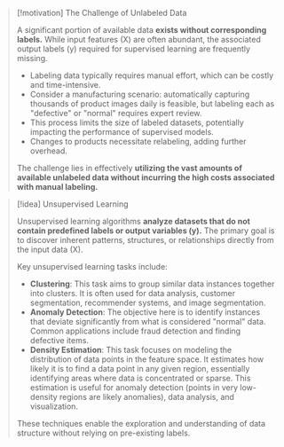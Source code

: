 > [!motivation] The Challenge of Unlabeled Data
> 
> A significant portion of available data **exists without corresponding labels.** While input features (X) are often abundant, the associated output labels (y) required for supervised learning are frequently missing.
> 
> - Labeling data typically requires manual effort, which can be costly and time-intensive.
> - Consider a manufacturing scenario: automatically capturing thousands of product images daily is feasible, but labeling each as "defective" or "normal" requires expert review.
> - This process limits the size of labeled datasets, potentially impacting the performance of supervised models.
> - Changes to products necessitate relabeling, adding further overhead.
> 
> The challenge lies in effectively **utilizing the vast amounts of available unlabeled data without incurring the high costs associated with manual labeling.**

> [!idea] Unsupervised Learning
> 
> Unsupervised learning algorithms **analyze datasets that do not contain predefined labels or output variables (y).** The primary goal is to discover inherent patterns, structures, or relationships directly from the input data (X).
> 
> Key unsupervised learning tasks include:
> 
> - **Clustering**: This task aims to group similar data instances together into clusters. It is often used for data analysis, customer segmentation, recommender systems, and image segmentation.
> - **Anomaly Detection**: The objective here is to identify instances that deviate significantly from what is considered "normal" data. Common applications include fraud detection and finding defective items.
> - **Density Estimation**: This task focuses on modeling the distribution of data points in the feature space. It estimates how likely it is to find a data point in any given region, essentially identifying areas where data is concentrated or sparse. This estimation is useful for anomaly detection (points in very low-density regions are likely anomalies), data analysis, and visualization.
> 
> These techniques enable the exploration and understanding of data structure without relying on pre-existing labels.
